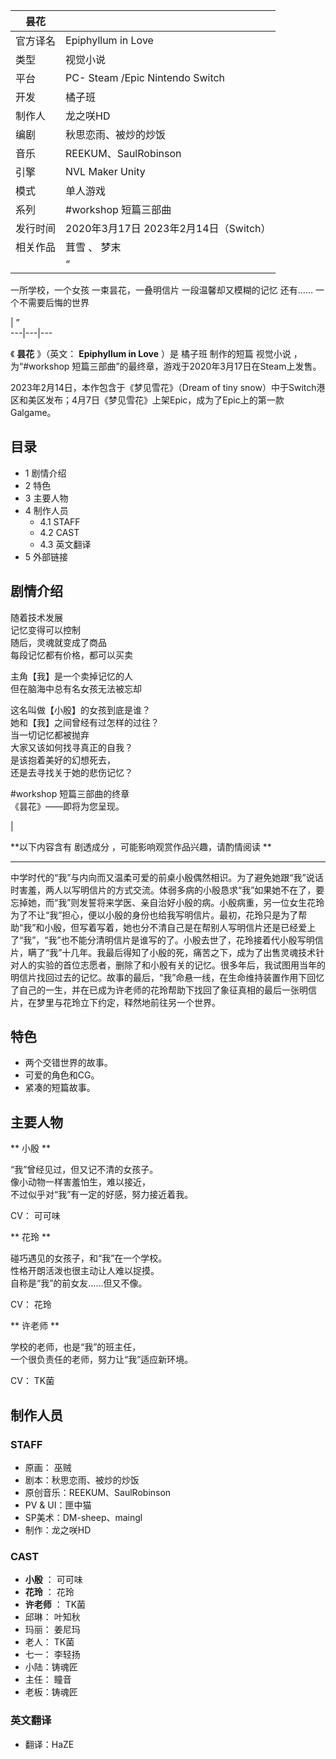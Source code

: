 |  昙花  ||
|---|---|
|官方译名  |  Epiphyllum in Love   |
|类型  |  视觉小说   |
|平台  |  PC-  Steam  /Epic  Nintendo Switch   |
|开发  |  橘子班   |
|制作人  |  龙之咲HD   |
|编剧  |  秋思恋雨、被炒的炒饭   |
|音乐  |  REEKUM、SaulRobinson   |
|引擎  |  NVL Maker Unity   |
|模式  |  单人游戏   |
|系列  |  #workshop 短篇三部曲   |
|发行时间  |  2020年3月17日  2023年2月14日（Switch）   |
|相关作品  |  茸雪  、  梦末   |
||  “|

一所学校，一个女孩  一束昙花，一叠明信片  一段温馨却又模糊的记忆  还有……  一个不需要后悔的世界 </br>

|  ”  
---|---|---  
  
《 **昙花** 》（英文： **Epiphyllum in Love** ）是  橘子班  制作的短篇  视觉小说  ，为“#workshop
短篇三部曲”的最终章，游戏于2020年3月17日在Steam上发售。

2023年2月14日，本作包含于《梦见雪花》（Dream of tiny
snow）中于Switch港区和美区发布；4月7日《梦见雪花》上架Epic，成为了Epic上的第一款Galgame。

##  目录

  * 1  剧情介绍 
  * 2  特色 
  * 3  主要人物 
  * 4  制作人员 
    * 4.1  STAFF 
    * 4.2  CAST 
    * 4.3  英文翻译 
  * 5  外部链接 

##  剧情介绍

随着技术发展  
记忆变得可以控制  
随后，灵魂就变成了商品  
每段记忆都有价格，都可以买卖  
  
主角【我】是一个卖掉记忆的人  
但在脑海中总有名女孩无法被忘却  
  
这名叫做【小殷】的女孩到底是谁？  
她和【我】之间曾经有过怎样的过往？  
当一切记忆都被抛弃  
大家又该如何找寻真正的自我？  
是该抱着美好的幻想死去，  
还是去寻找关于她的悲伤记忆？  
  
#workshop 短篇三部曲的终章  
《昙花》——即将为您呈现。

|

**以下内容含有 剧透成分  ，可能影响观赏作品兴趣，请酌情阅读 **  
  
---  
中学时代的“我”与内向而又温柔可爱的前桌小殷偶然相识。为了避免她跟“我”说话时害羞，两人以写明信片的方式交流。体弱多病的小殷恳求“我”如果她不在了，要忘掉她，而“我”则发誓将来学医、亲自治好小殷的病。小殷病重，另一位女生花玲为了不让“我”担心，便以小殷的身份也给我写明信片。最初，花玲只是为了帮助“我”和小殷，但写着写着，她也分不清自己是在帮别人写明信片还是已经爱上了“我”，“我”也不能分清明信片是谁写的了。小殷去世了，花玲接着代小殷写明信片，瞒了“我”十几年。我最后得知了小殷的死，痛苦之下，成为了出售灵魂技术针对人的实验的首位志愿者，删除了和小殷有关的记忆。很多年后，我试图用当年的明信片找回过去的记忆。故事的最后，“我”命悬一线，在生命维持装置作用下回忆了自己的一生，并在已成为许老师的花玲帮助下找回了象征真相的最后一张明信片，在梦里与花玲立下约定，释然地前往另一个世界。
</br>  
  
##  特色

  * 两个交错世界的故事。 
  * 可爱的角色和CG。 
  * 紧凑的短篇故事。 

##  主要人物

** 小殷  **

“我”曾经见过，但又记不清的女孩子。  
像小动物一样害羞怕生，难以接近，  
不过似乎对“我”有一定的好感，努力接近着我。

CV：  可可味

** 花玲  **

碰巧遇见的女孩子，和“我”在一个学校。  
性格开朗活泼也很主动让人难以捉摸。  
自称是“我”的前女友……但又不像。

CV：  花玲

** 许老师  **

学校的老师，也是“我”的班主任，  
一个很负责任的老师，努力让“我”适应新环境。

CV：  TK菌

##  制作人员

###  STAFF

  * 原画：  巫贼 
  * 剧本：秋思恋雨、被炒的炒饭 
  * 原创音乐：REEKUM、SaulRobinson 
  * PV & UI：匣中猫 
  * SP美术：DM-sheep、maingl 
  * 制作：龙之咲HD 

###  CAST

  * **小殷** ：  可可味 
  * **花玲** ：  花玲 
  * **许老师** ：  TK菌 
  * 邱琳：  叶知秋 
  * 玛丽：  姜尼玛 
  * 老人：  TK菌 
  * 七一：  李轻扬 
  * 小陆：铸魂匠 
  * 主任：  瞳音 
  * 老板：铸魂匠 

###  英文翻译

  * 翻译：HaZE 